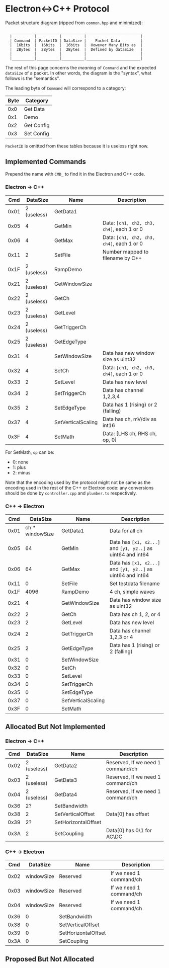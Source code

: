 # Electron<->C++ Protocol

Packet structure diagram (ripped from `common.hpp` and minimized):

```
   __________________________________________________________
  |          |          |          |                        |
  | Command  | PacketID | DataSize |    Packet Data         |
  |  16bits  |  16bits  |  16bits  |  However Many Bits as  |
  |  2Bytes  |  2Bytes  |  2Bytes  |  Defined by dataSize   |
  |          |          |          |                        |
  |__________|__________|__________|________________________|
```

The rest of this page concerns the *meaning* of `Command` and the expected `dataSize` of a packet. In other words, the diagram is the "syntax", what follows is the "semantics".

The leading byte of `Command` will correspond to a category:

Byte | Category
-----|------------
0x0  | Get Data
0x1  | Demo
0x2  | Get Config
0x3  | Set Config

`PacketID` is omitted from these tables because it is useless right now.

## Implemented Commands

Prepend the name with `CMD_` to find it in the Electron and C++ code.

### Electron -> C++

Cmd  | DataSize        | Name                | Description
-----|-----------------|---------------------|------------------------
0x01 | 2 (useless)     | GetData1            |
0x05 | 4               | GetMin              | Data: `[ch1, ch2, ch3, ch4]`, each 1 or 0
0x06 | 4               | GetMax              | Data: `[ch1, ch2, ch3, ch4]`, each 1 or 0
0x11 | 2               | SetFile             | Number mapped to filename by C++
0x1F | 2 (useless)     | RampDemo            |
0x21 | 2 (useless)     | GetWindowSize       |
0x22 | 2 (useless)     | GetCh               |
0x23 | 2 (useless)     | GetLevel            |
0x24 | 2 (useless)     | GetTriggerCh        |
0x25 | 2 (useless)     | GetEdgeType         |
0x31 | 4               | SetWindowSize       | Data has new window size as uint32
0x32 | 4               | SetCh               | Data: `[ch1, ch2, ch3, ch4]`, each 1 or 0
0x33 | 2               | SetLevel            | Data has new level
0x34 | 2               | SetTriggerCh        | Data has channel 1,2,3,4
0x35 | 2               | SetEdgeType         | Data has 1 (rising) or 2 (falling)
0x37 | 4               | SetVerticalScaling  | Data has ch, mV/div as int16
0x3F | 4               | SetMath             | Data: [LHS ch, RHS ch, op, 0]

For SetMath, `op` can be:

+ 0: none
+ 1: plus
+ 2: minus

Note that the encoding used by the protocol might not be same as the encoding used in the rest of the C++ or Electron code: any conversions should be done by `controller.cpp` and `plumber.ts` respectively.

### C++ -> Electron

Cmd  | DataSize        | Name                | Description
-----|-----------------|---------------------|------------------------
0x01 | ch * windowSize | GetData1            | Data for all ch
0x05 | 64              | GetMin              | Data has `[x1, x2...]` and `[y1, y2..]` as uint64 and int64
0x06 | 64              | GetMax              | Data has `[x1, x2...]` and `[y1, y2..]` as uint64 and int64
0x11 | 0               | SetFile             | Set testdata filename
0x1F | 4096            | RampDemo            | 4 ch, simple waves
0x21 | 4               | GetWindowSize       | Data has window size as uint32
0x22 | 2               | GetCh               | Data has ch 1, 2, or 4
0x23 | 2               | GetLevel            | Data has new level
0x24 | 2               | GetTriggerCh        | Data has channel 1,2,3 or 4
0x25 | 2               | GetEdgeType         | Data has 1 (rising) or 2 (falling)
0x31 | 0               | SetWindowSize       |
0x32 | 0               | SetCh               |
0x33 | 0               | SetLevel            |
0x34 | 0               | SetTriggerCh        |
0x35 | 0               | SetEdgeType         |
0x37 | 0               | SetVerticalScaling  |
0x3F | 0               | SetMath             |

## Allocated But Not Implemented

### Electron -> C++

Cmd  | DataSize        | Name                | Description
-----|-----------------|---------------------|------------------------
0x02 | 2 (useless)     | GetData2            | Reserved, If we need 1 command/ch
0x03 | 2 (useless)     | GetData3            | Reserved, If we need 1 command/ch
0x04 | 2 (useless)     | GetData4            | Reserved, If we need 1 command/ch
0x36 | 2?              | SetBandwidth        |
0x38 | 2               | SetVerticalOffset   | Data\[0\] has offset
0x39 | 2?              | SetHorizontalOffset |
0x3A | 2               | SetCoupling         | Data\[0\] has 0\1 for AC\DC

### C++ -> Electron

Cmd  | DataSize        | Name                | Description
-----|-----------------|---------------------|------------------------
0x02 | windowSize      | Reserved            | If we need 1 command/ch
0x03 | windowSize      | Reserved            | If we need 1 command/ch
0x04 | windowSize      | Reserved            | If we need 1 command/ch
0x36 | 0               | SetBandwidth        |
0x38 | 0               | SetVerticalOffset   |
0x39 | 0               | SetHorizontalOffset |
0x3A | 0               | SetCoupling         |

## Proposed But Not Allocated

